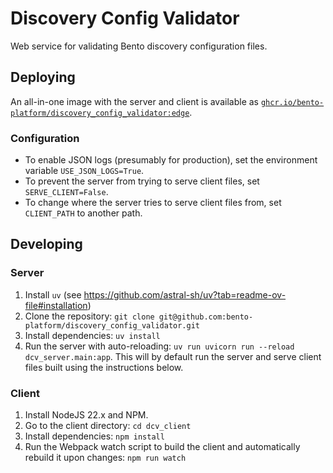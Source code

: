 # Discovery Config Validator

Web service for validating Bento discovery configuration files.


## Deploying

An all-in-one image with the server and client is available as 
[`ghcr.io/bento-platform/discovery_config_validator:edge`](https://ghcr.io/bento-platform/discovery_config_validator).

### Configuration

* To enable JSON logs (presumably for production), set the environment variable `USE_JSON_LOGS=True`.
* To prevent the server from trying to serve client files, set `SERVE_CLIENT=False`.
* To change where the server tries to serve client files from, set `CLIENT_PATH` to another path. 


## Developing

### Server

1. Install `uv` (see https://github.com/astral-sh/uv?tab=readme-ov-file#installation)
2. Clone the repository: `git clone git@github.com:bento-platform/discovery_config_validator.git`
3. Install dependencies: `uv install`
4. Run the server with auto-reloading: `uv run uvicorn run --reload dcv_server.main:app`. This will by default run the
   server and serve client files built using the instructions below.

### Client

1. Install NodeJS 22.x and NPM.
2. Go to the client directory: `cd dcv_client`
3. Install dependencies: `npm install`
4. Run the Webpack watch script to build the client and automatically rebuild it upon changes: `npm run watch`
